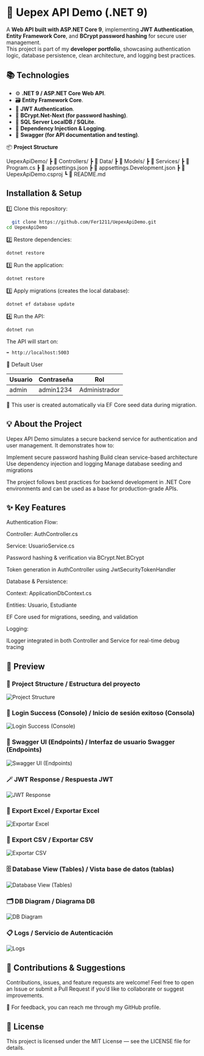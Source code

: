 
# 🔐 Uepex API Demo (.NET 9)

A **Web API built with ASP.NET Core 9**, implementing **JWT Authentication**, **Entity Framework Core**, and **BCrypt password hashing** for secure user management.  
This project is part of my **developer portfolio**, showcasing authentication logic, database persistence, clean architecture, and logging best practices. 

## 📚 Technologies

- ⚙️ **.NET 9 / ASP.NET Core Web API**.
- 🗃️ **Entity Framework Core**.  
- 🔐 **JWT Authentication**. 
- 🔑 **BCrypt.Net-Next (for password hashing)**.  
- 🧾 **SQL Server LocalDB / SQLite**.  
- 🧠 **Dependency Injection & Logging**.  
- 🧰 **Swagger (for API documentation and testing)**.

📦 **Project Structure**

UepexApiDemo/
┣ 📁 Controllers/
┣ 📁 Data/
┣ 📁 Models/
┣ 📁 Services/
┣ 📜 Program.cs
┣ 📜 appsettings.json
┣ 📜 appsettings.Development.json
┣ 📜 UepexApiDemo.csproj
┗ 📜 README.md


## Installation & Setup

1️⃣ Clone this repository:

```bash
  git clone https://github.com/Fer1211/UepexApiDemo.git
cd UepexApiDemo
```

2️⃣ Restore dependencies:
```bash
dotnet restore
```

3️⃣ Run the application:
```bash
dotnet restore
```

3️⃣ Apply migrations (creates the local database):
```bash
dotnet ef database update
```

4️⃣ Run the API:
```bash
dotnet run
```

The API will start on:
```bash
➡️ http://localhost:5003
```

👤 Default User

| Usuario | Contraseña | Rol           |
| ------- | ---------- | ------------- |
| admin   | admin1234  | Administrador |


🧩 This user is created automatically via EF Core seed data during migration.

## 💡 About the Project

Uepex API Demo simulates a secure backend service for authentication and user management.
It demonstrates how to:

Implement secure password hashing
Build clean service-based architecture
Use dependency injection and logging
Manage database seeding and migrations

The project follows best practices for backend development in .NET Core environments and can be used as a base for production-grade APIs.



## ✨ Key Features

Authentication Flow:

Controller: AuthController.cs

Service: UsuarioService.cs

Password hashing & verification via BCrypt.Net.BCrypt

Token generation in AuthController using JwtSecurityTokenHandler

Database & Persistence:

Context: ApplicationDbContext.cs

Entities: Usuario, Estudiante

EF Core used for migrations, seeding, and validation

Logging:

ILogger integrated in both Controller and Service for real-time debug tracing


## 📸 Preview

### 🧠 Project Structure / Estructura del proyecto
![Project Structure](Docs/project_structure.png)

### 🔐 Login Success (Console) / Inicio de sesión exitoso (Consola)
![Login Success (Console)](Docs/login_success_console.png)

### 🧾 Swagger UI (Endpoints) / Interfaz de usuario Swagger (Endpoints)
![Swagger UI (Endpoints)](Docs/swagger_ui.png)

### 🪄 JWT Response / Respuesta JWT
![JWT Response](Docs/jwt_response.png)

### 📗 Export Excel / Exportar Excel
![Exportar Excel](Docs/ExcelExport.png)

### 📄 Export CSV / Exportar CSV
![Exportar CSV](Docs/CSVExport.png)

### 🗄️ Database View (Tables) / Vista base de datos (tablas)
![Database View (Tables)](Docs/database_tables.png)

### 🗂️ DB Diagram / Diagrama DB
![DB Diagram](Docs/database_tables.png)

### 📋 Logs / Servicio de Autenticación
![Logs](Docs/log_detail.png)

## 🤝 Contributions & Suggestions
Contributions, issues, and feature requests are welcome!
Feel free to open an Issue or submit a Pull Request if you’d like to collaborate or suggest improvements.

📩 For feedback, you can reach me through my GitHub profile.

## 📝 License

This project is licensed under the MIT License — see the LICENSE
 file for details.
